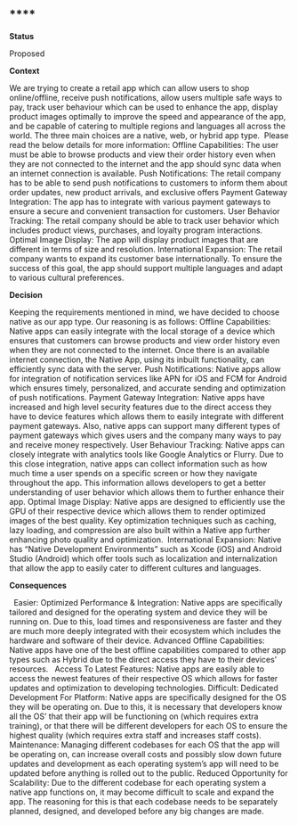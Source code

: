 ## ****

**Status**

Proposed

**Context**

We are trying to create a retail app which can allow users to shop online/offline, receive push notifications, allow users multiple safe ways to pay, track user behaviour which can be used to enhance the app, display product images optimally to improve the speed and appearance of the app, and be capable of catering to multiple regions and languages all across the world. The three main choices are a native, web, or hybrid app type.  Please read the below details for more information: Offline Capabilities: The user must be able to browse products and view their order history even when they are not connected to the internet and the app should sync data when an internet connection is available. Push Notifications: The retail company has to be able to send push notifications to customers to inform them about order updates, new product arrivals, and exclusive offers Payment Gateway Integration: The app has to integrate with various payment gateways to ensure a secure and convenient transaction for customers. User Behavior Tracking: The retail company should be able to track user behavior which includes product views, purchases, and loyalty program interactions.  Optimal Image Display: The app will display product images that are different in terms of size and resolution. International Expansion: The retail company wants to expand its customer base internationally. To ensure the success of this goal, the app should support multiple languages and adapt to various cultural preferences. 

**Decision**

Keeping the requirements mentioned in mind, we have decided to choose native as our app type. Our reasoning is as follows: Offline Capabilities: Native apps can easily integrate with the local storage of a device which ensures that customers can browse products and view order history even when they are not connected to the internet. Once there is an available internet connection, the Native App, using its inbuilt functionality, can efficiently sync data with the server. Push Notifications: Native apps allow for integration of notification services like APN for iOS and FCM for Android which ensures timely, personalized, and accurate sending and optimization of push notifications. Payment Gateway Integration: Native apps have increased and high level security features due to the direct access they have to device features which allows them to easily integrate with different payment gateways. Also, native apps can support many different types of payment gateways which gives users and the company many ways to pay and receive money respectively. User Behaviour Tracking: Native apps can closely integrate with analytics tools like Google Analytics or Flurry. Due to this close integration, native apps can collect information such as how much time a user spends on a specific screen or how they navigate throughout the app. This information allows developers to get a better understanding of user behavior which allows them to further enhance their app. Optimal Image Display: Native apps are designed to efficiently use the GPU of their respective device which allows them to render optimized images of the best quality. Key optimization techniques such as caching, lazy loading, and compression are also built within a Native app further enhancing photo quality and optimization.  International Expansion: Native has “Native Development Environments” such as Xcode (iOS) and Android Studio (Android) which offer tools such as localization and internalization that allow the app to easily cater to different cultures and languages. 

**Consequences**

  Easier: Optimized Performance & Integration: Native apps are specifically tailored and designed for the operating system and device they will be running on. Due to this, load times and responsiveness are faster and they are much more deeply integrated with their ecosystem which includes the hardware and software of their device. Advanced Offline Capabilities: Native apps have one of the best offline capabilities compared to other app types such as Hybrid due to the direct access they have to their devices' resources.   Access To Latest Features: Native apps are easily able to access the newest features of their respective OS which allows for faster updates and optimization to developing technologies.  Difficult: Dedicated Development For Platform: Native apps are specifically designed for the OS they will be operating on. Due to this, it is necessary that developers know all the OS’ that their app will be functioning on (which requires extra training), or that there will be different developers for each OS to ensure the highest quality (which requires extra staff and increases staff costs). Maintenance: Managing different codebases for each OS that the app will be operating on, can increase overall costs and possibly slow down future updates and development as each operating system’s app will need to be updated before anything is rolled out to the public. Reduced Opportunity for Scalability: Due to the different codebase for each operating system a native app functions on, it may become difficult to scale and expand the app. The reasoning for this is that each codebase needs to be separately planned, designed, and developed before any big changes are made. 
